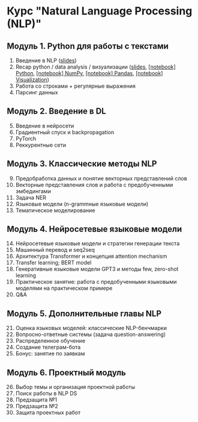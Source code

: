 # Курс "Natural Language Processing (NLP)"

## Модуль 1. Python для работы с текстами
1. Введение в NLP ([slides](2022_12_28_NLP_intro.pdf))
2. Recap python / data analysis / визуализации ([slides](2023_01_11_Recap.pdf), [[notebook] Python](lecture_python.ipynb), [[notebook] NumPy](lecture_numpy.ipynb), [[notebook] Pandas](lecture_pandas.ipynb), [[notebook] Visualization](lecture_visualization.ipynb))
3. Работа со строками + регулярные выражения
4. Парсинг данных


## Модуль 2. Введение в DL
5. Введение в нейросети
6. Градиентный спуск и backpropagation
7. PyTorch
8. Реккурентные сети


## Модуль 3. Классические методы NLP
9. Предобработка данных и понятие векторных представлений слов
10. Векторные представления слов и работа с предобученными эмбедингами
11. Задача NER
12. Языковые модели (n-grammные языковые модели)
13. Тематическое моделирование


## Модуль 4. Нейросетевые языковые модели
14. Нейросетевые языковые модели и стратегии генерации текста
15. Машинный перевод и seq2seq
16. Архитектура Transformer и концепция attention mechanism
17. Transfer learning; BERT model
18. Генеративные языковые модели GPT3 и методы few, zero-shot learning
19. Практическое занятие: работа с предобученными языковыми моделями на практическом примере
20. Q&A


## Модуль 5. Дополнительные главы NLP
21. Оценка языковых моделей: классические NLP-бенчмарки
22. Вопросно-ответные системы (задача question-answering)
23. Распределенное обучение
24. Создание телеграм-бота
25. Бонус: занятие по заявкам


## Модуль 6. Проектный модуль
26. Выбор темы и организация проектной работы
27. Поиск работы в NLP DS
28. Предзащита №1
29. Предзащита №2
30. Защита проектных работ

